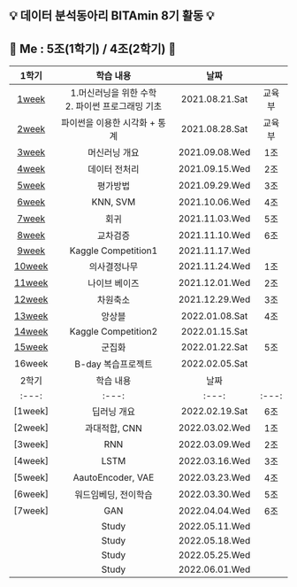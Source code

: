 ## :bulb: 데이터 분석동아리 BITAmin 8기 활동 :bulb:  
## :raising_hand: Me : 5조(1학기) / 4조(2학기) :raising_hand:
|1학기|학습 내용|날짜||
|:---:|:---:|:---:|:---:|
|[1week](https://github.com/juyeonyoon/BITAmin/tree/main/1week)|1.머신러닝을 위한 수학 <br/> 2. 파이썬 프로그래밍 기초 |2021.08.21.Sat|교육부|
|[2week](https://github.com/juyeonyoon/BITAmin/tree/main/2week)|파이썬을 이용한 시각화 + 통계|2021.08.28.Sat|교육부|
|[3week](https://github.com/juyeonyoon/BITAmin/tree/main/3week)|머신러닝 개요|2021.09.08.Wed|1조|
|[4week](https://github.com/juyeonyoon/BITAmin/tree/main/4week)|데이터 전처리|2021.09.15.Wed|2조|
|[5week](https://github.com/juyeonyoon/BITAmin/tree/main/5week)|평가방법|2021.09.29.Wed|3조|
|[6week](https://github.com/juyeonyoon/BITAmin/tree/main/6week)|KNN, SVM|2021.10.06.Wed|4조|
|[7week](https://github.com/juyeonyoon/BITAmin/tree/main/7week)|회귀|2021.11.03.Wed|5조|
|[8week](https://github.com/juyeonyoon/BITAmin/tree/main/8week)|교차검증|2021.11.10.Wed|6조|
|[9week](https://github.com/juyeonyoon/BITAmin/tree/main/9week)|Kaggle Competition1|2021.11.17.Wed||
|[10week](https://github.com/juyeonyoon/BITAmin/tree/main/10week)|의사결정나무|2021.11.24.Wed|1조|
|[11week](https://github.com/juyeonyoon/BITAmin/tree/main/11week)|나이브 베이즈|2021.12.01.Wed|2조|
|[12week](https://github.com/juyeonyoon/BITAmin/tree/main/12week)|차원축소|2021.12.29.Wed|3조|
|[13week](https://github.com/juyeonyoon/BITAmin/tree/main/13week)|앙상블|2022.01.08.Sat|4조|
|[14week](https://github.com/juyeonyoon/BITAmin/tree/main/14week)|Kaggle Competition2|2022.01.15.Sat|
|[15week](https://github.com/juyeonyoon/BITAmin/tree/main/15week)|군집화|2022.01.22.Sat|5조|
|16week|B-day 복습프로젝트|2022.02.05.Sat|
|2학기|학습 내용|날짜||
|:---:|:---:|:---:|:---:|
|[1week]|딥러닝 개요    |2022.02.19.Sat|6조|
|[2week]|과대적합, CNN|2022.03.02.Wed|1조|
|[3week]|RNN|2022.03.09.Wed|2조|
|[4week]|LSTM|2022.03.16.Wed|3조|
|[5week]|AautoEncoder, VAE|2022.03.23.Wed|4조|
|[6week]|워드임베딩, 전이학습|2022.03.30.Wed|5조|
|[7week]|GAN|2022.04.04.Wed|6조|
||Study|2022.05.11.Wed||
||Study|2022.05.18.Wed||
||Study|2022.05.25.Wed||
||Study|2022.06.01.Wed||

